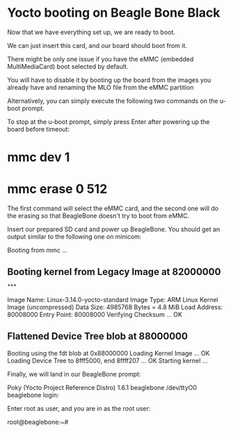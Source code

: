 # Yocto booting on Beagle Bone Black


Now that we have everything set up, we are ready to boot.

We can just insert this card, and our board should boot from it. 

There might be only one issue if you have the eMMC (embedded MultiMediaCard) boot selected by default. 

You will have to disable it by booting up the board from the images you already have and renaming the MLO file from the eMMC partition

Alternatively, you can simply execute the following two commands on the u-boot prompt. 

 To stop at the u-boot prompt, simply press Enter after powering up the board before timeout:

# mmc dev 1
# mmc erase 0 512

The first command will select the eMMC card, and the second one will do the erasing so that BeagleBone doesn't try to boot from eMMC.

Insert our prepared SD card and power up BeagleBone. You should get an output similar to the following one on minicom:

Booting from mmc ...
## Booting kernel from Legacy Image at 82000000 ...
   Image Name:   Linux-3.14.0-yocto-standard
   Image Type:   ARM Linux Kernel Image (uncompressed)
   Data Size:    4985768 Bytes = 4.8 MiB
   Load Address: 80008000
   Entry Point:  80008000
   Verifying Checksum ... OK
## Flattened Device Tree blob at 88000000
   Booting using the fdt blob at 0x88000000
   Loading Kernel Image ... OK
   Loading Device Tree to 8fff5000, end 8ffff207 ... OK
Starting kernel …

Finally, we will land in our BeagleBone prompt:

Poky (Yocto Project Reference Distro) 1.6.1 beaglebone /dev/ttyO0
beaglebone login:

Enter root as user, and you are in as the root user:

root@beaglebone:~# 


